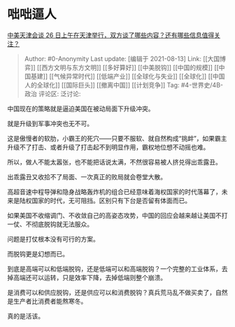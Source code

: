 # 咄咄逼人
[中美天津会谈 26 日上午在天津举行，双方谈了哪些内容？还有哪些信息值得关注？](https://www.zhihu.com/question/475041565/answer/2021784032)

> Author: #0-Anonymity
> Last update: [编辑于 2021-08-13]
> Link: [[大国博弈]] [[西方文明与东方文明]] [[多好算好]] [[中美脱钩]] [[中国的规模]] [[中国基建]] [[气候异常时代]] [[低端产业]] [[全球化与失业]] [[全球化]] [[中国人的全球化]] [[国际巨头]] [[撤离中国]] [[计划竞争]]
> Tag: #4-世界史/4B-政治
> 评论区:
> 泛讨论:

中国现在的策略就是逼迫美国在被动局面下升级冲突。

就是升级到军事冲突也无不可。

这是傲慢者的软肋，小霸王的死穴——只要不服软、就自然构成“挑衅”，如果霸主升级不了打击、或者升级了打击起不到明显作用，霸权地位想不动摇也难。

所以，做人不能太嚣张，也不能把话说太满，不然很容易被人挤兑得出乖露丑。

出乖露丑又收拾不了局面、一次真正的败局就会卷堂大散。

高超音速中程导弹和隐身战略轰炸机的组合已经意味着海权国家的时代落幕了，未来是陆权国家的时代，无可阻挡。区别只有下台是否留有体面而已。

如果美国不收缩调门、不收敛自己的高姿态攻势，中国的回应会越来越让美国不打一仗、不彻底脱钩就无法服众。

问题是打仗根本没有可行的方案。

而脱钩更是幻想而已。

到底是高端可以和低端脱钩，还是低端可以和高端脱钩？一个完整的工业体系，去掉高端还可以运转，只是效率下降，去掉低端则整个崩溃。

是消费可以和供应脱钩，还是供应可以和消费脱钩？真兵荒马乱不做买卖了，自然是生产者比消费者能熬寒冬。

真的是活该。
